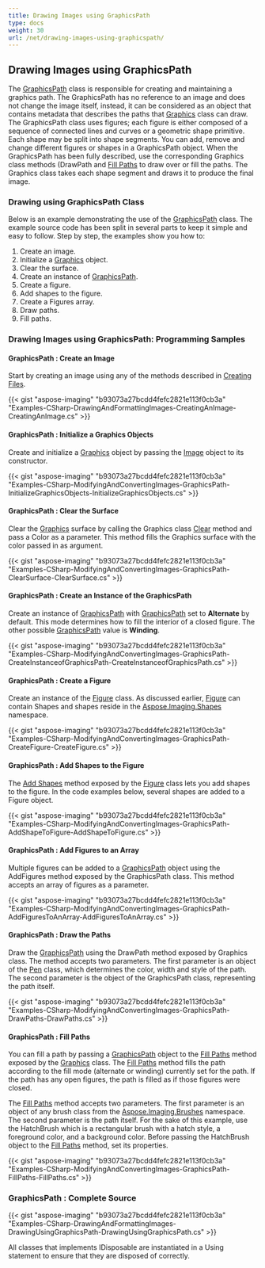 ```yaml
---
title: Drawing Images using GraphicsPath
type: docs
weight: 30
url: /net/drawing-images-using-graphicspath/
---
```


## **Drawing Images using GraphicsPath**
The [GraphicsPath](https://reference.aspose.com/imaging/net/aspose.imaging/graphicspath) class is responsible for creating and maintaining a graphics path. The GraphicsPath has no reference to an image and does not change the image itself, instead, it can be considered as an object that contains metadata that describes the paths that [Graphics](https://reference.aspose.com/imaging/net/aspose.imaging/graphicspath) class can draw. The GraphicsPath class uses figures; each figure is either composed of a sequence of connected lines and curves or a geometric shape primitive. Each shape may be split into shape segments. You can add, remove and change different figures or shapes in a GraphicsPath object. When the GraphicsPath has been fully described, use the corresponding Graphics class methods (DrawPath and [Fill Paths](https://reference.aspose.com/imaging/net/aspose.imaging/graphics/methods/fillpath) to draw over or fill the paths. The Graphics class takes each shape segment and draws it to produce the final image.
### **Drawing using GraphicsPath Class**
Below is an example demonstrating the use of the [GraphicsPath](https://reference.aspose.com/imaging/net/aspose.imaging/graphicspath) class. The example source code has been split in several parts to keep it simple and easy to follow. Step by step, the examples show you how to:

1. Create an image.
1. Initialize a [Graphics](https://reference.aspose.com/imaging/net/aspose.imaging/graphicspath) object.
1. Clear the surface.
1. Create an instance of [GraphicsPath](https://reference.aspose.com/imaging/net/aspose.imaging/graphicspath).
1. Create a figure.
1. Add shapes to the figure.
1. Create a Figures array.
1. Draw paths.
1. Fill paths.
### **Drawing Images using GraphicsPath: Programming Samples**
#### **GraphicsPath : Create an Image**
Start by creating an image using any of the methods described in [Creating Files](https://docs.aspose.com/imaging/net/drawing-images/#DrawingandFormattingImages-CreatingImageFiles).

{{< gist "aspose-imaging" "b93073a27bcdd4fefc2821e113f0cb3a" "Examples-CSharp-DrawingAndFormattingImages-CreatingAnImage-CreatingAnImage.cs" >}}


#### **GraphicsPath : Initialize a Graphics Objects**
Create and initialize a [Graphics](https://reference.aspose.com/imaging/net/aspose.imaging/graphicspath) object by passing the [Image](https://reference.aspose.com/imaging/net/aspose.imaging/image) object to its constructor.

{{< gist "aspose-imaging" "b93073a27bcdd4fefc2821e113f0cb3a" "Examples-CSharp-ModifyingAndConvertingImages-GraphicsPath-InitializeGraphicsObjects-InitializeGraphicsObjects.cs" >}}


#### **GraphicsPath : Clear the Surface**
Clear the [Graphics](https://reference.aspose.com/imaging/net/aspose.imaging/graphicspath) surface by calling the Graphics class [Clear](https://reference.aspose.com/imaging/net/aspose.imaging/graphics/methods/clear) method and pass a Color as a parameter. This method fills the Graphics surface with the color passed in as argument.

{{< gist "aspose-imaging" "b93073a27bcdd4fefc2821e113f0cb3a" "Examples-CSharp-ModifyingAndConvertingImages-GraphicsPath-ClearSurface-ClearSurface.cs" >}}


#### **GraphicsPath : Create an Instance of the GraphicsPath**
Create an instance of [GraphicsPath](https://reference.aspose.com/imaging/net/aspose.imaging/graphicspath) with [GraphicsPath](https://reference.aspose.com/imaging/net/aspose.imaging/graphicspath) set to **Alternate** by default. This mode determines how to fill the interior of a closed figure. The other possible [GraphicsPath](https://reference.aspose.com/imaging/net/aspose.imaging/graphicspath) value is **Winding**.

{{< gist "aspose-imaging" "b93073a27bcdd4fefc2821e113f0cb3a" "Examples-CSharp-ModifyingAndConvertingImages-GraphicsPath-CreateInstanceofGraphicsPath-CreateInstanceofGraphicsPath.cs" >}}


#### **GraphicsPath : Create a Figure**
Create an instance of the [Figure](https://reference.aspose.com/imaging/net/aspose.imaging/figure) class. As discussed earlier, [Figure](https://reference.aspose.com/imaging/net/aspose.imaging/figure) can contain Shapes and shapes reside in the [Aspose.Imaging.Shapes](http://www.aspose.com/docs/display/imagingnet/Aspose.Imaging.Shapes+namespace) namespace.

{{< gist "aspose-imaging" "b93073a27bcdd4fefc2821e113f0cb3a" "Examples-CSharp-ModifyingAndConvertingImages-GraphicsPath-CreateFigure-CreateFigure.cs" >}}


#### **GraphicsPath : Add Shapes to the Figure**
The [Add Shapes](https://reference.aspose.com/imaging/net/aspose.imaging/figure/methods/addshapes) method exposed by the [Figure](https://reference.aspose.com/imaging/net/aspose.imaging/figure) class lets you add shapes to the figure. In the code examples below, several shapes are added to a Figure object.

{{< gist "aspose-imaging" "b93073a27bcdd4fefc2821e113f0cb3a" "Examples-CSharp-ModifyingAndConvertingImages-GraphicsPath-AddShapeToFigure-AddShapeToFigure.cs" >}}


#### **GraphicsPath : Add Figures to an Array**
Multiple figures can be added to a [GraphicsPath](https://reference.aspose.com/imaging/net/aspose.imaging/graphicspath) object using the AddFigures method exposed by the GraphicsPath class. This method accepts an array of figures as a parameter.

{{< gist "aspose-imaging" "b93073a27bcdd4fefc2821e113f0cb3a" "Examples-CSharp-ModifyingAndConvertingImages-GraphicsPath-AddFiguresToAnArray-AddFiguresToAnArray.cs" >}}


#### **GraphicsPath : Draw the Paths**
Draw the [GraphicsPath](https://reference.aspose.com/imaging/net/aspose.imaging/graphicspath) using the DrawPath method exposed by Graphics class. The method accepts two parameters. The first parameter is an object of the [Pen](https://reference.aspose.com/imaging/net/aspose.imaging/pen) class, which determines the color, width and style of the path. The second parameter is the object of the GraphicsPath class, representing the path itself.

{{< gist "aspose-imaging" "b93073a27bcdd4fefc2821e113f0cb3a" "Examples-CSharp-ModifyingAndConvertingImages-GraphicsPath-DrawPaths-DrawPaths.cs" >}}


#### **GraphicsPath : Fill Paths**
You can fill a path by passing a [GraphicsPath](https://reference.aspose.com/imaging/net/aspose.imaging/graphicspath) object to the [Fill Paths](http://www.aspose.com/api/net/imaging/aspose.imaging/graphics/methods/fillpath) method exposed by the [Graphics](https://reference.aspose.com/imaging/net/aspose.imaging/graphicspath) class. The [Fill Paths](http://www.aspose.com/api/net/imaging/aspose.imaging/graphics/methods/fillpath) method fills the path according to the fill mode (alternate or winding) currently set for the path. If the path has any open figures, the path is filled as if those figures were closed.

The [Fill Paths](http://www.aspose.com/api/net/imaging/aspose.imaging/graphics/methods/fillpath) method accepts two parameters. The first parameter is an object of any brush class from the [Aspose.Imaging.Brushes](http://www.aspose.com/docs/display/imagingnet/Aspose.Imaging.Brushes+namespace) namespace. The second parameter is the path itself. For the sake of this example, use the HatchBrush which is a rectangular brush with a hatch style, a foreground color, and a background color. Before passing the HatchBrush object to the [Fill Paths](http://www.aspose.com/api/net/imaging/aspose.imaging/graphics/methods/fillpath) method, set its properties.

{{< gist "aspose-imaging" "b93073a27bcdd4fefc2821e113f0cb3a" "Examples-CSharp-ModifyingAndConvertingImages-GraphicsPath-FillPaths-FillPaths.cs" >}}


### **GraphicsPath : Complete Source**
{{< gist "aspose-imaging" "b93073a27bcdd4fefc2821e113f0cb3a" "Examples-CSharp-DrawingAndFormattingImages-DrawingUsingGraphicsPath-DrawingUsingGraphicsPath.cs" >}}


All classes that implements IDisposable are instantiated in a Using statement to ensure that they are disposed of correctly.
